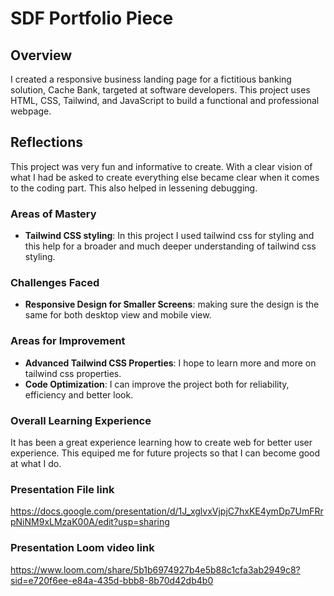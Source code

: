 
# SDF Portfolio Piece

## Overview

I created a responsive business landing page for a fictitious banking solution, Cache Bank, targeted at software developers. This project uses HTML, CSS, Tailwind, and JavaScript to build a functional and professional webpage.

## Reflections

This project was very fun and informative to create. With a clear vision of what I had be asked to create everything else became clear when it comes to the coding part. This also helped in lessening debugging.

### Areas of Mastery

- **Tailwind CSS styling**: In this project I used tailwind css for styling and this help for a broader and much deeper understanding of tailwind css styling.

### Challenges Faced

- **Responsive Design for Smaller Screens**: making sure the design is the same for both desktop view and mobile view.

### Areas for Improvement

- **Advanced Tailwind CSS Properties**: I hope to learn more and more on tailwind css properties.
- **Code Optimization**: I can improve the project both for reliability, efficiency and  better look.

### Overall Learning Experience

It has been a great experience learning how to create web for better user experience. This equiped me for future projects so that I can become good at what I do.


### Presentation File link
https://docs.google.com/presentation/d/1J_xglvxVjpjC7hxKE4ymDp7UmFRrpNiNM9xLMzaK00A/edit?usp=sharing

### Presentation Loom video link
https://www.loom.com/share/5b1b6974927b4e5b88c1cfa3ab2949c8?sid=e720f6ee-e84a-435d-bbb8-8b70d42db4b0
